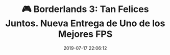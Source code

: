 ---
author_profile: false
title: "🎮 Borderlands 3: Tan Felices Juntos. Nueva Entrega de Uno de los Mejores FPS"
description: "🎮 Borderlands 3: Tan Felices Juntos. Nueva Entrega de Uno de los Mejores FPS"
excerpt: "🎮 Borderlands 3: Tan Felices Juntos. Nueva Entrega de Uno de los Mejores FPS"
header:
  video:
    id: hdImDagjNGQ
    provider: youtube
comments: true
date: 2019-07-17 22:06:12
tags:
- Acción
- FPS
- Trailer
categories:
- Vídeo Videojuegos
sidebar:
- title: "Videoteca"
  nav: vteca
---